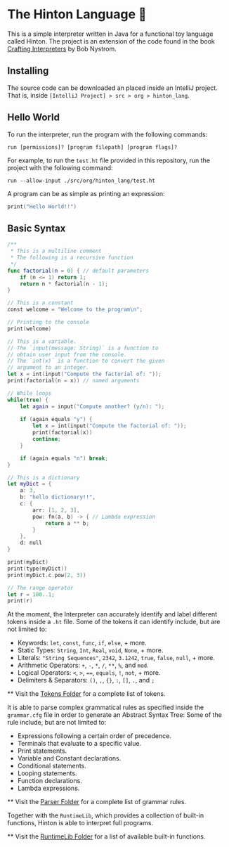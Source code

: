 # The Hinton Language 🔮
This is a simple interpreter written in Java for a functional toy language called Hinton. The project is an extension of the code found in the book [Crafting Interpreters](https://craftinginterpreters.com/) by Bob Nystrom.


## Installing
The source code can be downloaded an placed inside an IntelliJ project. That is, inside
`[IntelliJ Project] > src > org > hinton_lang`.

## Hello World
To run the interpreter, run the program with the following commands:

`run [permissions]? [program filepath] [program flags]?`

For example, to run the `test.ht` file provided in this repository, run the project with the following command:

`run --allow-input ./src/org/hinton_lang/test.ht`

A program can be as simple as printing an expression:
```swift
print("Hello World!!")
```

## Basic Syntax
```swift
/**
 * This is a multiline comment
 * The following is a recursive function
 */
func factorial(n = 0) { // default parameters
    if (n <= 1) return 1;
    return n * factorial(n - 1);
}

// This is a constant
const welcome = "Welcome to the program\n";

// Printing to the console
print(welcome)

// This is a variable.
// The `input(message: String)` is a function to
// obtain user input from the console.
// The `int(x)` is a function to convert the given
// argument to an integer.
let x = int(input("Compute the factorial of: "));
print(factorial(n = x)) // named arguments

// While loops
while(true) {
    let again = input("Compute another? (y/n): ");
    
    if (again equals "y") {
        let x = int(input("Compute the factorial of: "));
        print(factorial(x))
        continue;
    }

    if (again equals "n") break;
}

// This is a dictionary
let myDict = {
    a: 3,
    b: "hello dictionary!!",
    c: {
        arr: [1, 2, 3],
        pow: fn(a, b) -> { // Lambda expression
            return a ** b;
        }
    },
    d: null
}

print(myDict)
print(type(myDict))
print(myDict.c.pow(2, 3))

// The range operator
let r = 100..1;
print(r)
```
 
At the moment, the Interpreter can accurately identify and label different tokens inside a `.ht` file. Some of the tokens it can identify include, but are not limited to:
  - Keywords: `let`, `const`, `func`, `if`, `else`, + more.
  - Static Types: `String`, `Int`, `Real`, `void`, `None`, + more.
  - Literals: `"String Sequences"`, `2342`, `3.1242`, `true`, `false`, `null`, + more.
  - Arithmetic Operators: `+`, `-`, `*`, `/`, `**`, `%`, and `mod`.
  - Logical Operators: `<`, `>`, `==`, `equals`, `!`, `not`, + more.
  - Delimiters & Separators: `()`, `,`, `{}`, `:`, `[]`, `.`, and `;`

** Visit the [Tokens Folder](https://github.com/faustotnc/Hinton-Lang/tree/master/Tokens) for a complete list of tokens.
  
It is able to parse complex grammatical rules as specified inside the `grammar.cfg` file in order to generate an Abstract Syntax Tree: Some of the rule include, but are not limited to:
  - Expressions following a certain order of precedence.
  - Terminals that evaluate to a specific value.
  - Print statements.
  - Variable and Constant declarations.
  - Conditional statements.
  - Looping statements.
  - Function declarations.
  - Lambda expressions.

** Visit the [Parser Folder](https://github.com/faustotnc/Hinton-Lang/tree/master/Parser) for a complete list of grammar rules.

Together with the `RuntimeLib`, which provides a collection of built-in functions, Hinton is able to interpret full programs.

** Visit the [RuntimeLib Folder](https://github.com/faustotnc/Hinton-Lang/tree/master/RuntimeLib) for a list of available built-in functions.

